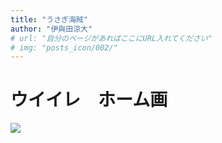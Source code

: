 ```yaml
---
title: "うさぎ海賊"
author: "伊與田涼大"
# url: "自分のページがあればここにURL入れてください"
# img: "posts_icon/002/"
---
```


# ウイイレ　ホーム画

![](https://i.imgur.com/ErOGbGi.png)
